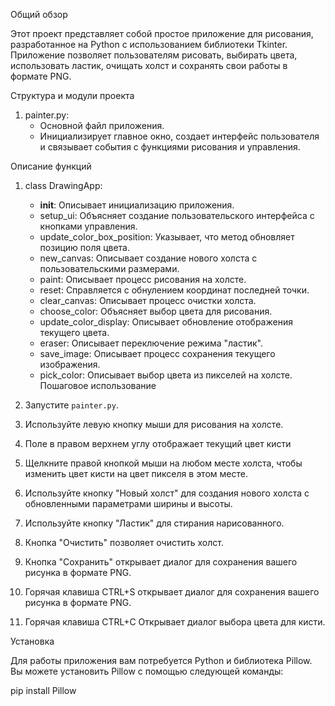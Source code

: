  Общий обзор

Этот проект представляет собой простое приложение для рисования, разработанное на Python с использованием библиотеки Tkinter. Приложение позволяет пользователям рисовать, выбирать цвета, использовать ластик, очищать холст и сохранять свои работы в формате PNG.

Структура и модули проекта

1. painter.py:
   - Основной файл приложения.
   - Инициализирует главное окно, создает интерфейс пользователя и связывает события с функциями рисования и управления.

 Описание функций

1. class DrawingApp:
   - __init__: Описывает инициализацию приложения.
   - setup_ui: Объясняет создание пользовательского интерфейса с кнопками управления.
   - update_color_box_position: Указывает, что метод обновляет позицию поля цвета.
   - new_canvas: Описывает создание нового холста с пользовательскими размерами.
   - paint: Описывает процесс рисования на холсте.
   - reset: Справляется с обнулением координат последней точки.
   - clear_canvas: Описывает процесс очистки холста.
   - choose_color: Объясняет выбор цвета для рисования.
   - update_color_display: Описывает обновление отображения текущего цвета.
   - eraser: Описывает переключение режима "ластик".
   - save_image: Описывает процесс сохранения текущего изображения.
   - pick_color: Описывает выбор цвета из пикселей на холсте.
Пошаговое использование

1. Запустите `painter.py`.
2. Используйте левую кнопку мыши для рисования на холсте.
3. Поле в правом верхнем углу отображает текущий цвет кисти
3. Щелкните правой кнопкой мыши на любом месте холста, чтобы изменить цвет кисти на цвет пикселя в этом месте.
4. Используйте кнопку "Новый холст" для создания нового холста с обновленными параметрами ширины и высоты.
5. Используйте кнопку "Ластик" для стирания нарисованного.
5. Кнопка "Очистить" позволяет очистить холст.
6. Кнопка "Сохранить" открывает диалог для сохранения вашего рисунка в формате PNG.
7. Горячая клавиша CTRL+S открывает диалог для сохранения вашего рисунка в формате PNG.
8. Горячая клавиша CTRL+С Открывает диалог выбора цвета для кисти.

 Установка

Для работы приложения вам потребуется Python и библиотека Pillow. Вы можете установить Pillow с помощью следующей команды:

pip install Pillow
